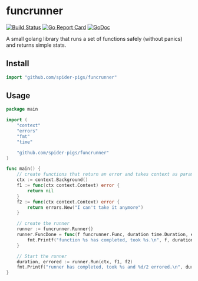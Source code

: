 # funcrunner
[![Build Status](https://travis-ci.org/spider-pigs/funcrunner.svg?branch=master)](https://travis-ci.org/spider-pigs/funcrunner) [![Go Report Card](https://goreportcard.com/badge/github.com/spider-pigs/funcrunner)](https://goreportcard.com/report/github.com/spider-pigs/funcrunner) [![GoDoc](https://godoc.org/github.com/spider-pigs/funcrunner?status.svg)](https://godoc.org/github.com/spider-pigs/funcrunner)

A small golang library that runs a set of functions safely (without panics) and returns simple stats.

## Install

```Go
import "github.com/spider-pigs/funcrunner"
```

## Usage

```Go
package main

import (
	"context"
	"errors"
	"fmt"
	"time"

	"github.com/spider-pigs/funcrunner"
)

func main() {
	// create functions that return an error and takes context as param
	ctx := context.Background()
	f1 := func(ctx context.Context) error {
		return nil
	}
	f2 := func(ctx context.Context) error {
		return errors.New("I can't take it anymore")
	}

	// create the runner
	runner := funcrunner.Runner{}
	runner.FuncDone = func(f funcrunner.Func, duration time.Duration, err error) {
		fmt.Printf("function %s has completed, took %s.\n", f, duration)
	}

	// Start the runner
	duration, errored := runner.Run(ctx, f1, f2)
	fmt.Printf("runner has completed, took %s and %d/2 errored.\n", duration, errored)
}
```
